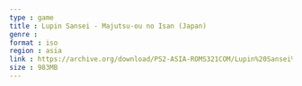 ```yaml
---
type : game
title : Lupin Sansei - Majutsu-ou no Isan (Japan)
genre : 
format : iso
region : asia
link : https://archive.org/download/PS2-ASIA-ROMS321COM/Lupin%20Sansei%20-%20Majutsu-ou%20no%20Isan%20%28Japan%29.7z
size : 983MB
---
```

